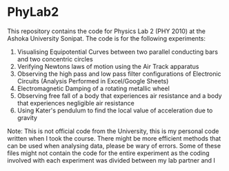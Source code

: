 # PhyLab2
This repository contains the code for Physics Lab 2 (PHY 2010) at the Ashoka University Sonipat. The code is for the following experiments: 
1. Visualising Equipotential Curves between two parallel conducting bars and two concentric circles
2. Verifying Newtons laws of motion using the Air Track apparatus
3. Observing the high pass and low pass filter configurations of Electronic Circuits (Analysis Performed in Excel/Google Sheets)
4. Electromagnetic Damping of a rotating metallic wheel
5. Observing free fall of a body that experiences air resistance and a body that experiences negligible air resistance
6. Using Kater's pendulum to find the local value of acceleration due to gravity 

Note: This is not official code from the University, this is my personal code written when I took the course. There might be more efficient methods that can be used when analysing data, please be wary of errors.
Some of these files might not contain the code for the entire experiment as the coding involved with each experiment was divided between my lab partner and I
